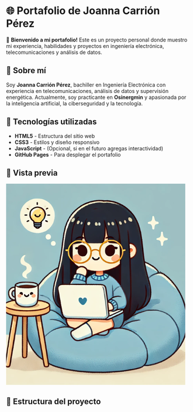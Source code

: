 # 🌐 Portafolio de Joanna Carrión Pérez

🚀 **Bienvenido a mi portafolio!** Este es un proyecto personal donde muestro mi experiencia, habilidades y proyectos en ingeniería electrónica, telecomunicaciones y análisis de datos.

## 📌 Sobre mí
Soy **Joanna Carrión Pérez**, bachiller en Ingeniería Electrónica con experiencia en telecomunicaciones, análisis de datos y supervisión energética. Actualmente, soy practicante en **Osinergmin** y apasionada por la inteligencia artificial, la ciberseguridad y la tecnología.

## 🎨 Tecnologías utilizadas
- **HTML5** - Estructura del sitio web
- **CSS3** - Estilos y diseño responsivo
- **JavaScript** - (Opcional, si en el futuro agregas interactividad)
- **GitHub Pages** - Para desplegar el portafolio

## 📸 Vista previa
![Vista previa del portafolio](./assets/Imagen.png)

## 📂 Estructura del proyecto
